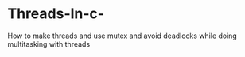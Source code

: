 # Threads-In-c-
How to make threads and use mutex and avoid deadlocks while doing multitasking with threads
